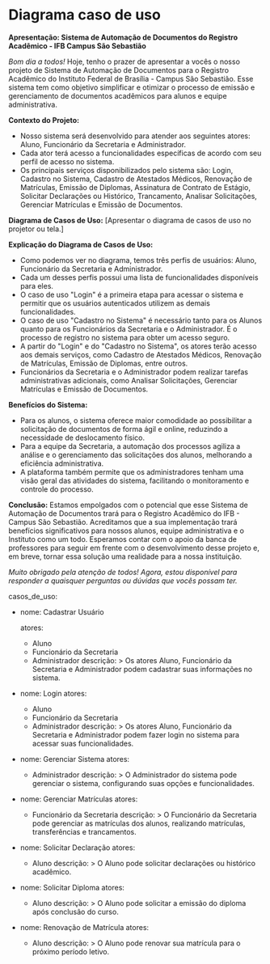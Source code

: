 # Diagrama caso de uso
**Apresentação: Sistema de Automação de Documentos do Registro Acadêmico - IFB Campus São Sebastião**

*Bom dia a todos!*
Hoje, tenho o prazer de apresentar a vocês o nosso projeto de Sistema de Automação de Documentos para o Registro Acadêmico do Instituto Federal de Brasília - Campus São Sebastião. Esse sistema tem como objetivo simplificar e otimizar o processo de emissão e gerenciamento de documentos acadêmicos para alunos e equipe administrativa.

**Contexto do Projeto:**
- Nosso sistema será desenvolvido para atender aos seguintes atores: Aluno, Funcionário da Secretaria e Administrador.
- Cada ator terá acesso a funcionalidades específicas de acordo com seu perfil de acesso no sistema.
- Os principais serviços disponibilizados pelo sistema são: Login, Cadastro no Sistema, Cadastro de Atestados Médicos, Renovação de Matrículas, Emissão de Diplomas, Assinatura de Contrato de Estágio, Solicitar Declarações ou Histórico, Trancamento, Analisar Solicitações, Gerenciar Matrículas e Emissão de Documentos.

**Diagrama de Casos de Uso:**
[Apresentar o diagrama de casos de uso no projetor ou tela.]

**Explicação do Diagrama de Casos de Uso:**
- Como podemos ver no diagrama, temos três perfis de usuários: Aluno, Funcionário da Secretaria e Administrador.
- Cada um desses perfis possui uma lista de funcionalidades disponíveis para eles.
- O caso de uso "Login" é a primeira etapa para acessar o sistema e permitir que os usuários autenticados utilizem as demais funcionalidades.
- O caso de uso "Cadastro no Sistema" é necessário tanto para os Alunos quanto para os Funcionários da Secretaria e o Administrador. É o processo de registro no sistema para obter um acesso seguro.
- A partir do "Login" e do "Cadastro no Sistema", os atores terão acesso aos demais serviços, como Cadastro de Atestados Médicos, Renovação de Matrículas, Emissão de Diplomas, entre outros.
- Funcionários da Secretaria e o Administrador podem realizar tarefas administrativas adicionais, como Analisar Solicitações, Gerenciar Matrículas e Emissão de Documentos.

**Benefícios do Sistema:**
- Para os alunos, o sistema oferece maior comodidade ao possibilitar a solicitação de documentos de forma ágil e online, reduzindo a necessidade de deslocamento físico.
- Para a equipe da Secretaria, a automação dos processos agiliza a análise e o gerenciamento das solicitações dos alunos, melhorando a eficiência administrativa.
- A plataforma também permite que os administradores tenham uma visão geral das atividades do sistema, facilitando o monitoramento e controle do processo.

**Conclusão:**
Estamos empolgados com o potencial que esse Sistema de Automação de Documentos trará para o Registro Acadêmico do IFB - Campus São Sebastião. Acreditamos que a sua implementação trará benefícios significativos para nossos alunos, equipe administrativa e o Instituto como um todo. Esperamos contar com o apoio da banca de professores para seguir em frente com o desenvolvimento desse projeto e, em breve, tornar essa solução uma realidade para a nossa instituição.

*Muito obrigado pela atenção de todos! Agora, estou disponível para responder a quaisquer perguntas ou dúvidas que vocês possam ter.*

casos_de_uso:

  - nome: Cadastrar Usuário
    
    atores:
    
      - Aluno
      - Funcionário da Secretaria
      - Administrador
    descrição: >
      Os atores Aluno, Funcionário da Secretaria e Administrador
      podem cadastrar suas informações no sistema.

  - nome: Login
    atores:
      - Aluno
      - Funcionário da Secretaria
      - Administrador
    descrição: >
      Os atores Aluno, Funcionário da Secretaria e Administrador
      podem fazer login no sistema para acessar suas funcionalidades.

  - nome: Gerenciar Sistema
    atores:
      - Administrador
    descrição: >
      O Administrador do sistema pode gerenciar o sistema,
      configurando suas opções e funcionalidades.

  - nome: Gerenciar Matrículas
    atores:
      - Funcionário da Secretaria
    descrição: >
      O Funcionário da Secretaria pode gerenciar as matrículas dos alunos,
      realizando matrículas, transferências e trancamentos.

  - nome: Solicitar Declaração
    atores:
      - Aluno
    descrição: >
      O Aluno pode solicitar declarações ou histórico acadêmico.

  - nome: Solicitar Diploma
    atores:
      - Aluno
    descrição: >
      O Aluno pode solicitar a emissão do diploma após conclusão do curso.

  - nome: Renovação de Matrícula
    atores:
      - Aluno
    descrição: >
      O Aluno pode renovar sua matrícula para o próximo período letivo.

